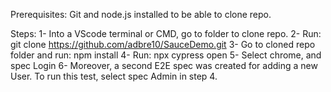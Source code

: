 Prerequisites:
Git and node.js installed to be able to clone repo.

Steps: 
1- Into a VScode terminal or CMD, go to folder to clone repo.
2- Run: git clone https://github.com/adbre10/SauceDemo.git
3- Go to cloned repo folder and run: npm install
4- Run: npx cypress open
5- Select chrome, and spec Login
6- Moreover, a second E2E spec was created for adding a new User. To run this test, select spec Admin in step 4.
